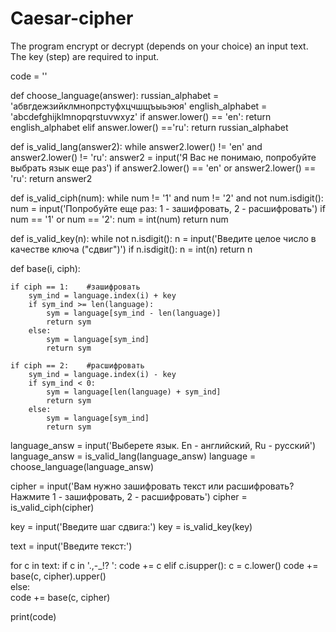 # Caesar-cipher
The program encrypt or decrypt (depends on your choice) an input text. The key (step) are required to input.

code = ''

def choose_language(answer):
    russian_alphabet = 'абвгдежзийклмнопрстуфхцчшщъыьэюя'
    english_alphabet = 'abcdefghijklmnopqrstuvwxyz'
    if answer.lower() == 'en':
        return english_alphabet
    elif answer.lower() =='ru':
        return russian_alphabet
    
def is_valid_lang(answer2):
    while answer2.lower() != 'en' and answer2.lower() != 'ru':
        answer2 = input('Я Вас не понимаю, попробуйте выбрать язык еще раз') 
    if answer2.lower() == 'en' or answer2.lower() == 'ru':
        return answer2

def is_valid_ciph(num):
    while num != '1' and num != '2' and not num.isdigit():
        num = input('Попробуйте еще раз: 1 - зашифровать, 2 - расшифровать')
    if num == '1' or num == '2':
        num = int(num)
        return num   

def is_valid_key(n):
    while not n.isdigit():
        n = input('Введите целое число в качестве ключа ("сдвиг")')
    if n.isdigit():
        n = int(n)
        return n              

def base(i, ciph):
    
    if ciph == 1:    #зашифровать
        sym_ind = language.index(i) + key
        if sym_ind >= len(language):
            sym = language[sym_ind - len(language)]
            return sym
        else:
            sym = language[sym_ind] 
            return sym
        
    if ciph == 2:    #расшифровать 
        sym_ind = language.index(i) - key
        if sym_ind < 0:
            sym = language[len(language) + sym_ind]
            return sym
        else:
            sym = language[sym_ind]
            return sym

language_answ = input('Выберете язык. En - английский, Ru - русский')       
language_answ = is_valid_lang(language_answ)
language = choose_language(language_answ)

cipher = input('Вам нужно зашифровать текст или расшифровать? Нажмите 1 - зашифровать, 2 - расшифровать')
cipher = is_valid_ciph(cipher)

key = input('Введите шаг сдвига:')
key = is_valid_key(key)

text = input('Введите текст:') 

for c in text:
    if c in '.,-_!? ':
        code += c
    elif c.isupper():
        c = c.lower()
        code += base(c, cipher).upper()            
    else:  
        code += base(c, cipher) 

print(code)
